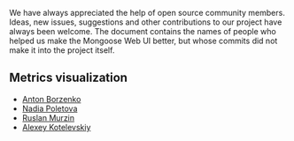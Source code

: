 We have always appreciated the help of open source community members. Ideas, new issues, suggestions and other contributions to our project have always been welcome.
The document contains the names of people who helped us make the Mongoose Web UI better, but whose commits did not make it into the project itself.

## Metrics visualization 
* [Anton Borzenko](https://github.com/AntonBorzenko)
* [Nadia Poletova](https://github.com/poletova-n)
* [Ruslan Murzin](https://github.com/rusyamurzin)
* [Alexey Kotelevskiy](https://github.com/alexeykotelevskiy)
